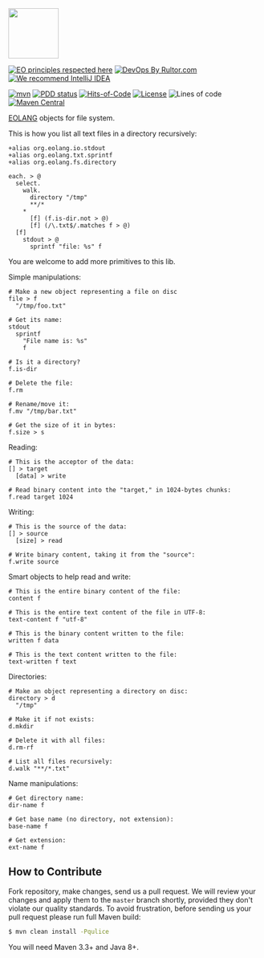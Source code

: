 <img src="https://www.yegor256.com/images/books/elegant-objects/cactus.svg" height="100px" />

[![EO principles respected here](https://www.elegantobjects.org/badge.svg)](https://www.elegantobjects.org)
[![DevOps By Rultor.com](http://www.rultor.com/b/yegor256/eo-files)](http://www.rultor.com/p/yegor256/eo-files)
[![We recommend IntelliJ IDEA](https://www.elegantobjects.org/intellij-idea.svg)](https://www.jetbrains.com/idea/)

[![mvn](https://github.com/yegor256/eo-files/actions/workflows/mvn.yml/badge.svg?branch=master)](https://github.com/yegor256/eo-files/actions/workflows/mvn.yml)
[![PDD status](http://www.0pdd.com/svg?name=yegor256/eo-files)](http://www.0pdd.com/p?name=yegor256/eo-files)
[![Hits-of-Code](https://hitsofcode.com/github/yegor256/eo-files)](https://hitsofcode.com/view/github/yegor256/eo-files)
[![License](https://img.shields.io/badge/license-MIT-green.svg)](https://github.com/yegor256/eo-files/blob/master/LICENSE.txt)
![Lines of code](https://img.shields.io/tokei/lines/github/yegor256/eo-files)
[![Maven Central](https://img.shields.io/maven-central/v/org.cactoos/eo-parent.svg)](https://maven-badges.herokuapp.com/maven-central/org.cactoos/eo-parent)

[EOLANG](https://www.eolang.org) objects for file system.

This is how you list all text files in a directory recursively:

```
+alias org.eolang.io.stdout
+alias org.eolang.txt.sprintf
+alias org.eolang.fs.directory

each. > @
  select.  
    walk.
      directory "/tmp"    
      **/*
    *
      [f] (f.is-dir.not > @)
      [f] (/\.txt$/.matches f > @)
  [f]
    stdout > @
      sprintf "file: %s" f
```

You are welcome to add more primitives to this lib.

Simple manipulations:

```
# Make a new object representing a file on disc
file > f
  "/tmp/foo.txt" 

# Get its name:
stdout
  sprintf
    "File name is: %s" 
    f

# Is it a directory?
f.is-dir

# Delete the file:
f.rm

# Rename/move it:
f.mv "/tmp/bar.txt"

# Get the size of it in bytes:
f.size > s
```

Reading:

```
# This is the acceptor of the data:
[] > target
  [data] > write

# Read binary content into the "target," in 1024-bytes chunks:
f.read target 1024
```

Writing:

```
# This is the source of the data:
[] > source
  [size] > read

# Write binary content, taking it from the "source":
f.write source
```

Smart objects to help read and write:

```
# This is the entire binary content of the file:
content f

# This is the entire text content of the file in UTF-8:
text-content f "utf-8"

# This is the binary content written to the file:
written f data

# This is the text content written to the file:
text-written f text
```

Directories:

```
# Make an object representing a directory on disc:
directory > d
  "/tmp"

# Make it if not exists:
d.mkdir

# Delete it with all files:
d.rm-rf

# List all files recursively:
d.walk "**/*.txt"
```

Name manipulations:

```
# Get directory name:
dir-name f

# Get base name (no directory, not extension):
base-name f

# Get extension:
ext-name f
```

## How to Contribute

Fork repository, make changes, send us a pull request.
We will review your changes and apply them to the `master` branch shortly,
provided they don't violate our quality standards. To avoid frustration,
before sending us your pull request please run full Maven build:

```bash
$ mvn clean install -Pqulice
```

You will need Maven 3.3+ and Java 8+.

